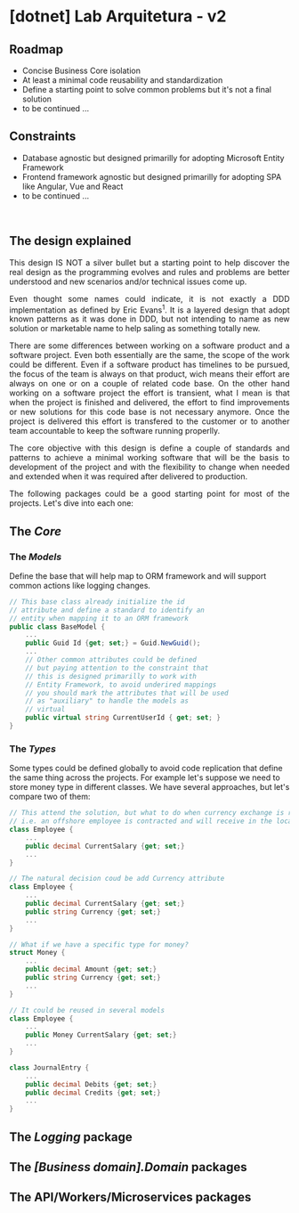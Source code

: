 <h1>[dotnet] Lab Arquitetura - v2</h1>

<h2>Roadmap</h2>
<ul>
    <li>Concise Business Core isolation</li>
    <li>At least a minimal code reusability and standardization</li>
    <li>Define a starting point to solve common problems but it's not a final solution</li>
    <li>to be continued ...</li>
</ul>

<h2>Constraints</h2>
<ul>
    <li>Database agnostic but designed primarilly for adopting Microsoft Entity Framework</li>
    <li>Frontend framework agnostic but designed primarilly for adopting SPA like Angular, Vue and React</li>
    <li>to be continued ...</li>
</ul>
<br />

<h2>The design explained</h2>

<p style="text-align: justify">This design IS NOT a silver bullet but a starting point to help discover the real design as the programming evolves and rules and problems are better understood and new scenarios and/or technical issues come up.</p>

<p style="text-align: justify">Even thought some names could indicate, it is not exactly a DDD implementation as defined by Eric Evans<sup>1</sup>. It is a layered design that adopt known patterns as it was done in DDD, but not intending to name as new solution or marketable name to help saling as something totally new.</p>

<p style="text-align: justify">There are some differences between working on a software product and a software project. Even both essentially are the same, the scope of the work could be different. Even if a software product has timelines to be pursued, the focus of the team is always on that product, wich means their effort are always on one or on a couple of related code base. On the other hand working on a software project the effort is transient, what I mean is that when the project is finished and delivered, the effort to find improvements or new solutions for this code base is not necessary anymore. Once the project is delivered this effort is transfered to the customer or to another team accountable to keep the software running properlly.</p>

<p style="text-align: justify">The core objective with this design is define a couple of standards and patterns to achieve a minimal working software that will be the basis to development of the project and with the flexibility to change when needed and extended when it was required after delivered to production.</p>

<p style="text-align: justify">The following packages could be a good starting point for most of the projects. Let's dive into each one:</b>

<h2>The <i>Core</i></h2>

<h3>The <i>Models</i></h3>
<p>Define the base that will help map to ORM framework and will support common actions like logging changes.</p>

```C#
// This base class already initialize the id
// attribute and define a standard to identify an
// entity when mapping it to an ORM framework
public class BaseModel {
    ...
    public Guid Id {get; set;} = Guid.NewGuid();
    ...
    // Other common attributes could be defined
    // but paying attention to the constraint that
    // this is designed primarilly to work with
    // Entity Framework, to avoid underired mappings
    // you should mark the attributes that will be used
    // as "auxiliary" to handle the models as
    // virtual
    public virtual string CurrentUserId { get; set; }
}
```

<h3>The <i>Types</i></h3>
<p>Some types could be defined globally to avoid code replication that define the same thing across the projects. For example let's suppose we need to store money type in different classes. We have several approaches, but let's compare two of them:</p>

```C#
// This attend the solution, but what to do when currency exchange is required, 
// i.e. an offshore employee is contracted and will receive in the local currency?
class Employee {
    ...
    public decimal CurrentSalary {get; set;}
    ...
}

// The natural decision coud be add Currency attribute
class Employee {
    ...
    public decimal CurrentSalary {get; set;}
    public string Currency {get; set;}
    ...
}

// What if we have a specific type for money?
struct Money {
    ...
    public decimal Amount {get; set;}
    public string Currency {get; set;}
    ...
}

// It could be reused in several models
class Employee {
    ...
    public Money CurrentSalary {get; set;}
    ...
}

class JournalEntry {
    ...
    public decimal Debits {get; set;}
    public decimal Credits {get; set;}
    ...
}
```

<h2>The <i>Logging</i> package</h2>

<h2>The <i>[Business domain].Domain</i> packages</h2>

<h2>The <b>API/Workers/Microservices</b> packages</h2>